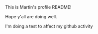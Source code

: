 This is Martin's profile README!

Hope y'all are doing well.

I'm doing a test to affect my github activity
